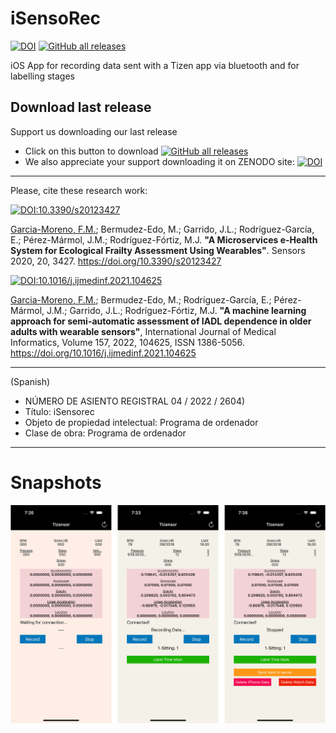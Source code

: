 # iSensoRec
[![DOI](https://zenodo.org/badge/DOI/10.5281/zenodo.7745626.svg)](https://doi.org/10.5281/zenodo.7745626)
[![GitHub all releases](https://img.shields.io/github/downloads/frangam/tizensor/iOSApp.ipa)](https://github.com/frangam/tizensor/releases/download/1.0/iOSAPP.ipa) 


iOS App for recording data sent with a Tizen app via bluetooth and for labelling stages

## Download last release
Support us downloading our last release
- Click on this button to download [![GitHub all releases](https://img.shields.io/github/downloads/frangam/tizensor/iOSApp.ipa)](https://github.com/frangam/tizensor/releases/download/1.0/iOSAPP.ipa) 
- We also appreciate your support downloading it on ZENODO site: 
[![DOI](https://zenodo.org/badge/DOI/10.5281/zenodo.7745626.svg)](https://doi.org/10.5281/zenodo.7745626)


---

Please, cite these research work:

[![DOI:10.3390/s20123427](http://img.shields.io/badge/DOI-10.3390/s20123427-067c7f.svg)](https://doi.org/10.3390/s20123427)

[Garcia-Moreno, F.M.](https://frangam.com/); Bermudez-Edo, M.; Garrido, J.L.; Rodríguez-García, E.; Pérez-Mármol, J.M.; Rodríguez-Fórtiz, M.J. **"A Microservices e-Health System for Ecological Frailty Assessment Using Wearables"**. Sensors 2020, 20, 3427. https://doi.org/10.3390/s20123427


[![DOI:10.1016/j.ijmedinf.2021.104625](http://img.shields.io/badge/DOI-10.1016/j.ijmedinf.2021.104625-ff9b47.svg)](https://doi.org/10.1016/j.ijmedinf.2021.104625)

[Garcia-Moreno, F.M.](https://frangam.com/); Bermudez-Edo, M.; Rodríguez-García, E.; Pérez-Mármol, J.M.; Garrido, J.L.; Rodríguez-Fórtiz, M.J. 
**"A machine learning approach for semi-automatic assessment of IADL dependence in older adults with wearable sensors"**,
International Journal of Medical Informatics, Volume 157, 2022, 104625, ISSN 1386-5056. https://doi.org/10.1016/j.ijmedinf.2021.104625


---

(Spanish)
- NÚMERO DE ASIENTO REGISTRAL 04 / 2022 / 2604)
- Título: iSensorec
- Objeto de propiedad intelectual: Programa de ordenador
- Clase de obra: Programa de ordenador

---

# Snapshots

<img src="https://github.com/frangam/tizensor/blob/main/doc/screenshots.png" width="700">
